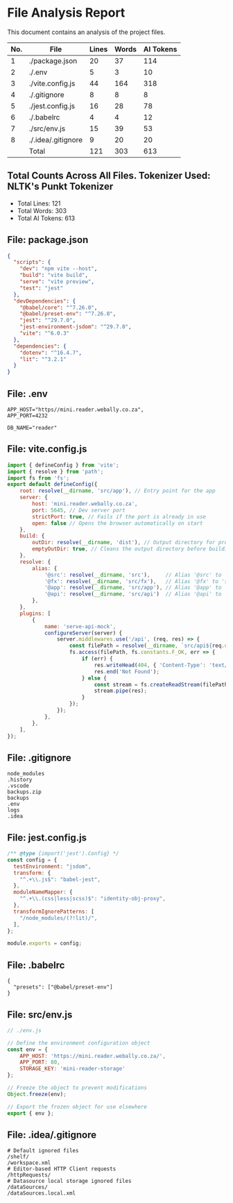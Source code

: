 # File Analysis Report

This document contains an analysis of the project files.

| No.   | File                                 | Lines    | Words    | AI Tokens |
| ----- | ------------------------------------ | -------- | -------- | --------- |
|  1    | ./package.json                       | 20       | 37       | 114       |
|  2    | ./.env                               | 5        | 3        | 10        |
|  3    | ./vite.config.js                     | 44       | 164      | 318       |
|  4    | ./.gitignore                         | 8        | 8        | 8         |
|  5    | ./jest.config.js                     | 16       | 28       | 78        |
|  6    | ./.babelrc                           | 4        | 4        | 12        |
|  7    | ./src/env.js                         | 15       | 39       | 53        |
|  8    | ./.idea/.gitignore                   | 9        | 20       | 20        |
|       | Total                                | 121      | 303      | 613       |


## Total Counts Across All Files. Tokenizer Used: NLTK's Punkt Tokenizer
- Total Lines: 121
- Total Words: 303
- Total AI Tokens: 613

## File: package.json
```json
{
  "scripts": {
    "dev": "npm vite --host",
    "build": "vite build",
    "serve": "vite preview",
    "test": "jest"
  },
  "devDependencies": {
    "@babel/core": "^7.26.0",
    "@babel/preset-env": "^7.26.0",
    "jest": "^29.7.0",
    "jest-environment-jsdom": "^29.7.0",
    "vite": "^6.0.3"
  },
  "dependencies": {
    "dotenv": "^16.4.7",
    "lit": "^3.2.1"
  }
}

```

## File: .env
```
APP_HOST="https//mini.reader.webally.co.za",
APP_PORT=4232

DB_NAME="reader"

```

## File: vite.config.js
```js
import { defineConfig } from 'vite';
import { resolve } from 'path';
import fs from 'fs';
export default defineConfig({
    root: resolve(__dirname, 'src/app'), // Entry point for the app
    server: {
        host: 'mini.reader.webally.co.za',
        port: 5645, // Dev server port
        strictPort: true, // Fails if the port is already in use
        open: false // Opens the browser automatically on start
    },
    build: {
        outDir: resolve(__dirname, 'dist'), // Output directory for production
        emptyOutDir: true, // Cleans the output directory before building
    },
    resolve: {
        alias: {
            '@src': resolve(__dirname, 'src'),     // Alias '@src' to 'src'
            '@fx': resolve(__dirname, 'src/fx'),   // Alias '@fx' to 'src/fx'
            '@app': resolve(__dirname, 'src/app'), // Alias '@app' to 'src/app'
            '@api': resolve(__dirname, 'src/api')  // Alias '@api' to 'src/api'
        },
    },
    plugins: [
        {
            name: 'serve-api-mock',
            configureServer(server) {
                server.middlewares.use('/api', (req, res) => {
                    const filePath = resolve(__dirname, `src/api${req.url}`);
                    fs.access(filePath, fs.constants.F_OK, err => {
                        if (err) {
                            res.writeHead(404, { 'Content-Type': 'text/plain' });
                            res.end('Not Found');
                        } else {
                            const stream = fs.createReadStream(filePath);
                            stream.pipe(res);
                        }
                    });
                });
            },
        },
    ],
});

```

## File: .gitignore
```
node_modules
.history
.vscode
backups.zip
backups
.env
logs
.idea
```

## File: jest.config.js
```js
/** @type {import('jest').Config} */
const config = {
  testEnvironment: "jsdom",
  transform: {
    "^.+\\.js$": "babel-jest",
  },
  moduleNameMapper: {
    "^.+\\.(css|less|scss)$": "identity-obj-proxy",
  },
  transformIgnorePatterns: [
    "/node_modules/(?!lit)/",
  ],
};

module.exports = config;

```

## File: .babelrc
```
{
  "presets": ["@babel/preset-env"]
}

```

## File: src/env.js
```js
// ./env.js

// Define the environment configuration object
const env = {
    APP_HOST: 'https://mini.reader.webally.co.za/',
    APP_PORT: 80,
    STORAGE_KEY: 'mini-reader-storage'
};

// Freeze the object to prevent modifications
Object.freeze(env);

// Export the frozen object for use elsewhere
export { env };

```

## File: .idea/.gitignore
```
# Default ignored files
/shelf/
/workspace.xml
# Editor-based HTTP Client requests
/httpRequests/
# Datasource local storage ignored files
/dataSources/
/dataSources.local.xml

```


